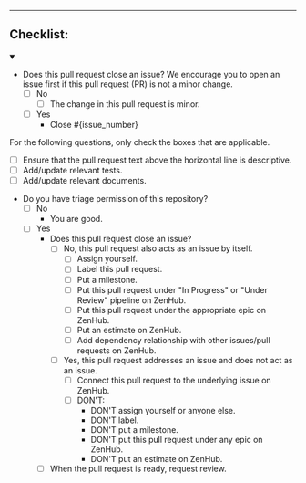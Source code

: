 ---

## Checklist:

<details open>

<summary></summary>

- Does this pull request close an issue? We encourage you to open an issue first if this pull request (PR) is not a
  minor change.
  - [ ] No
    - [ ] The change in this pull request is minor.
  - [ ] Yes
    - Close #{issue_number}

For the following questions, only check the boxes that are applicable.

- [ ] Ensure that the pull request text above the horizontal line is descriptive.
- [ ] Add/update relevant tests.
- [ ] Add/update relevant documents.

- Do you have triage permission of this repository?
  - [ ] No
    - You are good.
  - [ ] Yes
    - Does this pull request close an issue?
      - [ ] No, this pull request also acts as an issue by itself.
        - [ ] Assign yourself.
        - [ ] Label this pull request.
        - [ ] Put a milestone.
        - [ ] Put this pull request under "In Progress" or "Under Review" pipeline on ZenHub.
        - [ ] Put this pull request under the appropriate epic on ZenHub.
        - [ ] Put an estimate on ZenHub.
        - [ ] Add dependency relationship with other issues/pull requests on ZenHub.
      - [ ] Yes, this pull request addresses an issue and does not act as an issue.
        - [ ] Connect this pull request to the underlying issue on ZenHub.
        - [ ] DON'T:
          - DON'T assign yourself or anyone else.
          - DON'T label.
          - DON'T put a milestone.
          - DON'T put this pull request under any epic on ZenHub.
          - DON'T put an estimate on ZenHub.
    - [ ] When the pull request is ready, request review.
</details>
